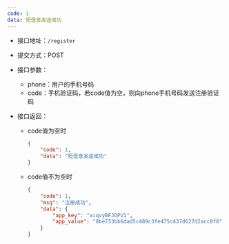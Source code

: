 ```yaml
---
code: 1
data: 短信息发送成功
---
```


* 接口地址：`/register`
* 提交方式：POST
* 接口参数：

  * phone：用户的手机号码
  * code：手机验证码，若code值为空，则向phone手机号码发送注册验证码

* 接口返回：

  * code值为空时

    ```json
    {
        "code": 1,
        "data": "短信息发送成功"
    }
    ```

  * code值不为空时

    ```json
    {
        "code": 1,
        "msg": "注册成功",
        "data": {
            "app_key": "aiqvyBFJOPU1",
            "app_value": "8be733bb6dad5c489c3fe475c437d627d2acc8f8"
        }
    }
    ```



